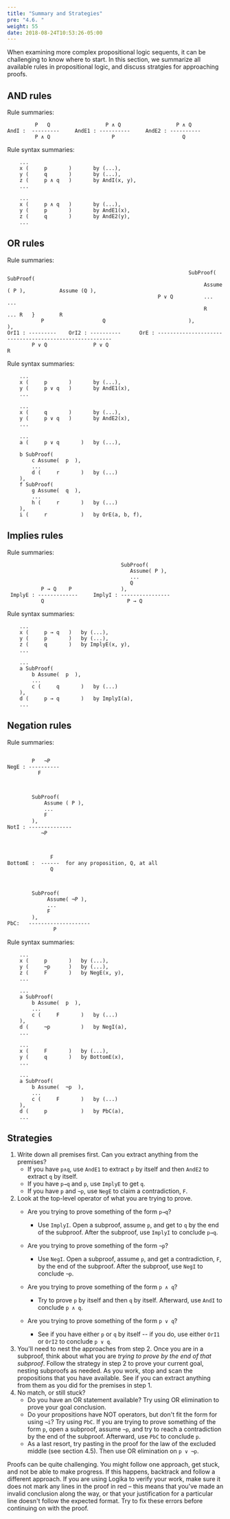 ```yaml
---
title: "Summary and Strategies"
pre: "4.6. "
weight: 55
date: 2018-08-24T10:53:26-05:00
---
```


When examining more complex propositional logic sequents, it can be challenging to know where to start. In this section, we summarize all available rules in propositional logic, and discuss stratgies for approaching proofs.

## AND rules

Rule summaries:

```text
         P   Q                  P ∧ Q                  P ∧ Q  
AndI :  ---------     AndE1 : ----------     AndE2 : ---------- 
         P ∧ Q                    P                      Q
```

Rule syntax summaries:

```text 
    ...
    x (     p       )		by (...),
    y (     q	    )       by (...),
    z (     p ∧ q   )       by AndI(x, y),
    ...
```

```text
    ...
    x (     p ∧ q   )		by (...),
    y (     p	    )       by AndE1(x),
    z (     q       )       by AndE2(y),
    ...
```

## OR rules

Rule summaries:

```text
                                                           SubProof(                SubProof(
                                                                Assume ( P ),           Assume (Q ),
                                                 P ∨ Q          ...                     ...
                                                                R      ... R   }        R
           P                   Q                           ),                       ),
OrI1 : ---------    OrI2 : ----------      OrE : ------------------------------------------------------- 
        P ∨ Q               P ∨ Q                                     R
```

Rule syntax summaries:

```text
    ...
    x (     p       )		by (...),
    y (     p ∨ q   )       by AndE1(x),
    ...
```

```text
    ...
    x (     q       )		by (...),
    y (     p ∨ q   )       by AndE2(x),
    ...
```

```text
    ...
    a (     p ∨ q       )   by (...),
    
    b SubProof(
        c Assume(  p  ),
        ...
        d (     r       )   by (...)
    ),
    f SubProof(
        g Assume(  q  ),
        ...
        h (     r       )   by (...)
    ),
    i (     r           )   by OrE(a, b, f),
```

## Implies rules

Rule summaries:

```text
                                     SubProof(
                                        Assume( P ),
                                        ...
                                        Q 
           P → Q    P                ),
 ImplyE : -------------     ImplyI : ----------------    
           Q                           P → Q   
```

Rule syntax summaries:

```text
    ...
    x (     p → q   )   by (...),	
    y (     p       )   by (...),     
    z (     q       )   by ImplyE(x, y),
    ...
```

```text
    ...
    a SubProof(
        b Assume(  p  ),
        ...
        c (     q       )   by (...)
    ),
    d (     p → q       )   by ImplyI(a),
    ...
```

## Negation rules

Rule summaries:

```text
                  
        P   ¬P     
NegE : ----------  
          F   



        SubProof(
            Assume ( P ),
            ...
            F
        ),
NotI : --------------
           ¬P     



              F
BottomE :  ------  for any proposition, Q, at all
              Q



        SubProof(
             Assume( ¬P ),
             ...
             F   
        ),
PbC:   --------------------
               P
```

Rule syntax summaries:

```text
    ...
    x (     p       )   by (...),  
    y (     ¬p      )   by (...),
    z (     F       )   by NegE(x, y),
    ...
```

```text
    ...
    a SubProof(
        b Assume(  p  ),
        ...
        c (     F       )   by (...)
    ),
    d (     ¬p          )   by NegI(a),
    ...
```

```text
    ...
    x (     F       )   by (...),
    y (     q       )   by BottomE(x),
    ...
```

```text
    ...
    a SubProof(
        b Assume(  ¬p  ),
        ...
        c (     F       )   by (...)
    ),
    d (     p           )   by PbC(a),
    ...
```

## Strategies

1. Write down all premises first. Can you extract anything from the premises? 
	- If you have `p∧q`, use `AndE1` to extract `p` by itself and then `AndE2` to extract `q` by itself.
	- If you have `p→q` and `p`, use `ImplyE` to get `q`.
    - If you have `p` and `¬p`, use `NegE` to claim a contradiction, `F`.
2. Look at the top-level operator of what you are trying to prove.
    - Are you trying to prove something of the form `p→q`? 
        - Use `ImplyI`. Open a subproof, assume `p`, and get to `q` by the end of the subproof. After the subproof, use `ImplyI` to conclude `p→q`.

    - Are you trying to prove something of the form `¬p`?
        - Use `NegI`. Open a subproof, assume `p`, and get a contradiction, `F`, by the end of the subproof. After the subproof, use `NegI` to conclude `¬p`.

    - Are you trying to prove something of the form `p ∧ q`? 
        - Try to prove `p` by itself and then `q` by itself. Afterward, use `AndI` to conclude `p ∧ q`.

    - Are you trying to prove something of the form `p ∨ q`?
        - See if you have either `p` or `q` by itself -- if you do, use either `OrI1` or `OrI2` to conclude `p ∨ q`.
3. You'll need to nest the approaches from step 2. Once you are in a subproof, think about what you are *trying to prove by the end of that subproof*. Follow the strategy in step 2 to prove your current goal, nesting subproofs as needed. As you work, stop and scan the propositions that you have available. See if you can extract anything from them as you did for the premises in step 1.
4. No match, or still stuck?
    - Do you have an OR statement available? Try using OR elimination to prove your goal conclusion.
    - Do your propositions have NOT operators, but don't fit the form for using `¬i`? Try using `PbC`. If you are trying to prove something of the form `p`, open a subproof, assume `¬p`, and try to reach a contradiction by the end of the subproof. Afterward, use `PbC` to conclude `p`.
    - As a last resort, try pasting in the proof for the law of the excluded middle (see section 4.5). Then use OR elimination on `p ∨ ¬p`.


Proofs can be quite challenging. You might follow one approach, get stuck, and not be able to make progress. If this happens, backtrack and follow a different approach. If you are using Logika to verify your work, make sure it does not mark any lines in the proof in red – this means that you've made an invalid conclusion along the way, or that your justification for a particular line doesn't follow the expected format. Try to fix these errors before continuing on with the proof.
